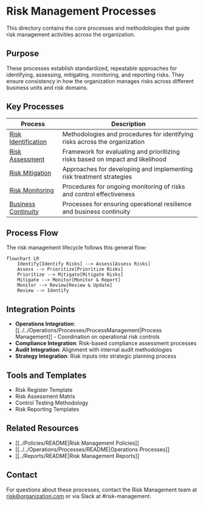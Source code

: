 # Risk Management Processes

This directory contains the core processes and methodologies that guide risk management activities across the organization.

## Purpose

These processes establish standardized, repeatable approaches for identifying, assessing, mitigating, monitoring, and reporting risks. They ensure consistency in how the organization manages risks across different business units and risk domains.

## Key Processes

| Process | Description |
|---------|-------------|
| [Risk Identification](RiskIdentification.md) | Methodologies and procedures for identifying risks across the organization |
| [Risk Assessment](RiskAssessment.md) | Framework for evaluating and prioritizing risks based on impact and likelihood |
| [Risk Mitigation](RiskMitigation.md) | Approaches for developing and implementing risk treatment strategies |
| [Risk Monitoring](RiskMonitoring.md) | Procedures for ongoing monitoring of risks and control effectiveness |
| [Business Continuity](BusinessContinuity.md) | Processes for ensuring operational resilience and business continuity |

## Process Flow

The risk management lifecycle follows this general flow:

```mermaid
flowchart LR
    Identify[Identify Risks] --> Assess[Assess Risks]
    Assess --> Prioritize[Prioritize Risks]
    Prioritize --> Mitigate[Mitigate Risks]
    Mitigate --> Monitor[Monitor & Report]
    Monitor --> Review[Review & Update]
    Review --> Identify
```

## Integration Points

- **Operations Integration**: [[../../Operations/Processes/ProcessManagement|Process Management]] - Coordination on operational risk controls
- **Compliance Integration**: Risk-based compliance assessment processes
- **Audit Integration**: Alignment with internal audit methodologies
- **Strategy Integration**: Risk inputs into strategic planning process

## Tools and Templates

- Risk Register Template
- Risk Assessment Matrix
- Control Testing Methodology
- Risk Reporting Templates

## Related Resources

- [[../Policies/README|Risk Management Policies]]
- [[../../Operations/Processes/README|Operations Processes]]
- [[../Reports/README|Risk Management Reports]]

## Contact

For questions about these processes, contact the Risk Management team at risk@organization.com or via Slack at #risk-management. 